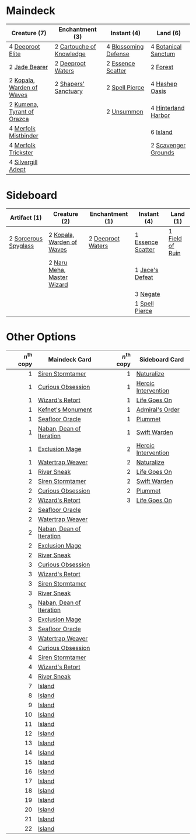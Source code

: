 
# Maindeck

|                                            Creature (7)                                             |                                          Enchantment (3)                                          |                                          Instant (4)                                          |                                           Land (6)                                           |
|-----------------------------------------------------------------------------------------------------|---------------------------------------------------------------------------------------------------|-----------------------------------------------------------------------------------------------|----------------------------------------------------------------------------------------------|
|4 [Deeproot Elite](http://gatherer.wizards.com/Pages/Card/Details.aspx?multiverseid=439784)          |2 [Cartouche of Knowledge](http://gatherer.wizards.com/Pages/Card/Details.aspx?multiverseid=426747)|4 [Blossoming Defense](http://gatherer.wizards.com/Pages/Card/Details.aspx?multiverseid=417719)|4 [Botanical Sanctum](http://gatherer.wizards.com/Pages/Card/Details.aspx?multiverseid=417817)|
|2 [Jade Bearer](http://gatherer.wizards.com/Pages/Card/Details.aspx?multiverseid=439791)             |2 [Deeproot Waters](http://gatherer.wizards.com/Pages/Card/Details.aspx?multiverseid=435203)       |2 [Essence Scatter](http://gatherer.wizards.com/Pages/Card/Details.aspx?multiverseid=438446)   |2 [Forest](http://gatherer.wizards.com/Pages/Card/Details.aspx?multiverseid=439605)           |
|2 [Kopala, Warden of Waves](http://gatherer.wizards.com/Pages/Card/Details.aspx?multiverseid=435213) |2 [Shapers' Sanctuary](http://gatherer.wizards.com/Pages/Card/Details.aspx?multiverseid=435362)    |2 [Spell Pierce](http://gatherer.wizards.com/Pages/Card/Details.aspx?multiverseid=425876)      |4 [Hashep Oasis](http://gatherer.wizards.com/Pages/Card/Details.aspx?multiverseid=430866)     |
|2 [Kumena, Tyrant of Orazca](http://gatherer.wizards.com/Pages/Card/Details.aspx?multiverseid=439821)|                                                                                                   |2 [Unsummon](http://gatherer.wizards.com/Pages/Card/Details.aspx?multiverseid=4255)            |4 [Hinterland Harbor](http://gatherer.wizards.com/Pages/Card/Details.aspx?multiverseid=241988)|
|4 [Merfolk Mistbinder](http://gatherer.wizards.com/Pages/Card/Details.aspx?multiverseid=439823)      |                                                                                                   |                                                                                               |6 [Island](http://gatherer.wizards.com/Pages/Card/Details.aspx?multiverseid=439602)           |
|4 [Merfolk Trickster](http://gatherer.wizards.com/Pages/Card/Details.aspx?multiverseid=442944)       |                                                                                                   |                                                                                               |2 [Scavenger Grounds](http://gatherer.wizards.com/Pages/Card/Details.aspx?multiverseid=430871)|
|4 [Silvergill Adept](http://gatherer.wizards.com/Pages/Card/Details.aspx?multiverseid=439710)        |                                                                                                   |                                                                                               |                                                                                              |


# Sideboard

|                                         Artifact (1)                                          |                                            Creature (2)                                             |                                      Enchantment (1)                                       |                                        Instant (4)                                         |                                         Land (1)                                         |
|-----------------------------------------------------------------------------------------------|-----------------------------------------------------------------------------------------------------|--------------------------------------------------------------------------------------------|--------------------------------------------------------------------------------------------|------------------------------------------------------------------------------------------|
|2 [Sorcerous Spyglass](http://gatherer.wizards.com/Pages/Card/Details.aspx?multiverseid=435407)|2 [Kopala, Warden of Waves](http://gatherer.wizards.com/Pages/Card/Details.aspx?multiverseid=435213) |2 [Deeproot Waters](http://gatherer.wizards.com/Pages/Card/Details.aspx?multiverseid=435203)|1 [Essence Scatter](http://gatherer.wizards.com/Pages/Card/Details.aspx?multiverseid=438446)|1 [Field of Ruin](http://gatherer.wizards.com/Pages/Card/Details.aspx?multiverseid=435415)|
|                                                                                               |2 [Naru Meha, Master Wizard](http://gatherer.wizards.com/Pages/Card/Details.aspx?multiverseid=442947)|                                                                                            |1 [Jace's Defeat](http://gatherer.wizards.com/Pages/Card/Details.aspx?multiverseid=430727)  |                                                                                          |
|                                                                                               |                                                                                                     |                                                                                            |3 [Negate](http://gatherer.wizards.com/Pages/Card/Details.aspx?multiverseid=None)           |                                                                                          |
|                                                                                               |                                                                                                     |                                                                                            |1 [Spell Pierce](http://gatherer.wizards.com/Pages/Card/Details.aspx?multiverseid=425876)   |                                                                                          |


# Other Options

|*n*<sup>th</sup> copy|                                           Maindeck Card                                           |*n*<sup>th</sup> copy|                                        Sideboard Card                                        |
|--------------------:|---------------------------------------------------------------------------------------------------|--------------------:|----------------------------------------------------------------------------------------------|
|                    1|[Siren Stormtamer](http://gatherer.wizards.com/Pages/Card/Details.aspx?multiverseid=435232)        |                    1|[Naturalize](http://gatherer.wizards.com/Pages/Card/Details.aspx?multiverseid=442755)         |
|                    1|[Curious Obsession](http://gatherer.wizards.com/Pages/Card/Details.aspx?multiverseid=439692)       |                    1|[Heroic Intervention](http://gatherer.wizards.com/Pages/Card/Details.aspx?multiverseid=423776)|
|                    1|[Wizard's Retort](http://gatherer.wizards.com/Pages/Card/Details.aspx?multiverseid=442963)         |                    1|[Life Goes On](http://gatherer.wizards.com/Pages/Card/Details.aspx?multiverseid=430810)       |
|                    1|[Kefnet's Monument](http://gatherer.wizards.com/Pages/Card/Details.aspx?multiverseid=426933)       |                    1|[Admiral's Order](http://gatherer.wizards.com/Pages/Card/Details.aspx?multiverseid=439688)    |
|                    1|[Seafloor Oracle](http://gatherer.wizards.com/Pages/Card/Details.aspx?multiverseid=439708)         |                    1|[Plummet](http://gatherer.wizards.com/Pages/Card/Details.aspx?multiverseid=397786)            |
|                    1|[Naban, Dean of Iteration](http://gatherer.wizards.com/Pages/Card/Details.aspx?multiverseid=442946)|                    1|[Swift Warden](http://gatherer.wizards.com/Pages/Card/Details.aspx?multiverseid=439803)       |
|                    1|[Exclusion Mage](http://gatherer.wizards.com/Pages/Card/Details.aspx?multiverseid=447191)          |                    2|[Heroic Intervention](http://gatherer.wizards.com/Pages/Card/Details.aspx?multiverseid=423776)|
|                    1|[Watertrap Weaver](http://gatherer.wizards.com/Pages/Card/Details.aspx?multiverseid=435240)        |                    2|[Naturalize](http://gatherer.wizards.com/Pages/Card/Details.aspx?multiverseid=442755)         |
|                    1|[River Sneak](http://gatherer.wizards.com/Pages/Card/Details.aspx?multiverseid=435222)             |                    2|[Life Goes On](http://gatherer.wizards.com/Pages/Card/Details.aspx?multiverseid=430810)       |
|                    2|[Siren Stormtamer](http://gatherer.wizards.com/Pages/Card/Details.aspx?multiverseid=435232)        |                    2|[Swift Warden](http://gatherer.wizards.com/Pages/Card/Details.aspx?multiverseid=439803)       |
|                    2|[Curious Obsession](http://gatherer.wizards.com/Pages/Card/Details.aspx?multiverseid=439692)       |                    2|[Plummet](http://gatherer.wizards.com/Pages/Card/Details.aspx?multiverseid=397786)            |
|                    2|[Wizard's Retort](http://gatherer.wizards.com/Pages/Card/Details.aspx?multiverseid=442963)         |                    3|[Life Goes On](http://gatherer.wizards.com/Pages/Card/Details.aspx?multiverseid=430810)       |
|                    2|[Seafloor Oracle](http://gatherer.wizards.com/Pages/Card/Details.aspx?multiverseid=439708)         |                     |                                                                                              |
|                    2|[Watertrap Weaver](http://gatherer.wizards.com/Pages/Card/Details.aspx?multiverseid=435240)        |                     |                                                                                              |
|                    2|[Naban, Dean of Iteration](http://gatherer.wizards.com/Pages/Card/Details.aspx?multiverseid=442946)|                     |                                                                                              |
|                    2|[Exclusion Mage](http://gatherer.wizards.com/Pages/Card/Details.aspx?multiverseid=447191)          |                     |                                                                                              |
|                    2|[River Sneak](http://gatherer.wizards.com/Pages/Card/Details.aspx?multiverseid=435222)             |                     |                                                                                              |
|                    3|[Curious Obsession](http://gatherer.wizards.com/Pages/Card/Details.aspx?multiverseid=439692)       |                     |                                                                                              |
|                    3|[Wizard's Retort](http://gatherer.wizards.com/Pages/Card/Details.aspx?multiverseid=442963)         |                     |                                                                                              |
|                    3|[Siren Stormtamer](http://gatherer.wizards.com/Pages/Card/Details.aspx?multiverseid=435232)        |                     |                                                                                              |
|                    3|[River Sneak](http://gatherer.wizards.com/Pages/Card/Details.aspx?multiverseid=435222)             |                     |                                                                                              |
|                    3|[Naban, Dean of Iteration](http://gatherer.wizards.com/Pages/Card/Details.aspx?multiverseid=442946)|                     |                                                                                              |
|                    3|[Exclusion Mage](http://gatherer.wizards.com/Pages/Card/Details.aspx?multiverseid=447191)          |                     |                                                                                              |
|                    3|[Seafloor Oracle](http://gatherer.wizards.com/Pages/Card/Details.aspx?multiverseid=439708)         |                     |                                                                                              |
|                    3|[Watertrap Weaver](http://gatherer.wizards.com/Pages/Card/Details.aspx?multiverseid=435240)        |                     |                                                                                              |
|                    4|[Curious Obsession](http://gatherer.wizards.com/Pages/Card/Details.aspx?multiverseid=439692)       |                     |                                                                                              |
|                    4|[Siren Stormtamer](http://gatherer.wizards.com/Pages/Card/Details.aspx?multiverseid=435232)        |                     |                                                                                              |
|                    4|[Wizard's Retort](http://gatherer.wizards.com/Pages/Card/Details.aspx?multiverseid=442963)         |                     |                                                                                              |
|                    4|[River Sneak](http://gatherer.wizards.com/Pages/Card/Details.aspx?multiverseid=435222)             |                     |                                                                                              |
|                    7|[Island](http://gatherer.wizards.com/Pages/Card/Details.aspx?multiverseid=439602)                  |                     |                                                                                              |
|                    8|[Island](http://gatherer.wizards.com/Pages/Card/Details.aspx?multiverseid=439602)                  |                     |                                                                                              |
|                    9|[Island](http://gatherer.wizards.com/Pages/Card/Details.aspx?multiverseid=439602)                  |                     |                                                                                              |
|                   10|[Island](http://gatherer.wizards.com/Pages/Card/Details.aspx?multiverseid=439602)                  |                     |                                                                                              |
|                   11|[Island](http://gatherer.wizards.com/Pages/Card/Details.aspx?multiverseid=439602)                  |                     |                                                                                              |
|                   12|[Island](http://gatherer.wizards.com/Pages/Card/Details.aspx?multiverseid=439602)                  |                     |                                                                                              |
|                   13|[Island](http://gatherer.wizards.com/Pages/Card/Details.aspx?multiverseid=439602)                  |                     |                                                                                              |
|                   14|[Island](http://gatherer.wizards.com/Pages/Card/Details.aspx?multiverseid=439602)                  |                     |                                                                                              |
|                   15|[Island](http://gatherer.wizards.com/Pages/Card/Details.aspx?multiverseid=439602)                  |                     |                                                                                              |
|                   16|[Island](http://gatherer.wizards.com/Pages/Card/Details.aspx?multiverseid=439602)                  |                     |                                                                                              |
|                   17|[Island](http://gatherer.wizards.com/Pages/Card/Details.aspx?multiverseid=439602)                  |                     |                                                                                              |
|                   18|[Island](http://gatherer.wizards.com/Pages/Card/Details.aspx?multiverseid=439602)                  |                     |                                                                                              |
|                   19|[Island](http://gatherer.wizards.com/Pages/Card/Details.aspx?multiverseid=439602)                  |                     |                                                                                              |
|                   20|[Island](http://gatherer.wizards.com/Pages/Card/Details.aspx?multiverseid=439602)                  |                     |                                                                                              |
|                   21|[Island](http://gatherer.wizards.com/Pages/Card/Details.aspx?multiverseid=439602)                  |                     |                                                                                              |
|                   22|[Island](http://gatherer.wizards.com/Pages/Card/Details.aspx?multiverseid=439602)                  |                     |                                                                                              |

